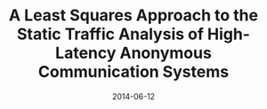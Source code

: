 ---
title: "A Least Squares Approach to the Static Traffic Analysis of High-Latency Anonymous Communication Systems"
authors: 'Fernando Pérez-González, Carmela Troncoso, and <strong>Simon Oya</strong>'
type: 'journal'
journal: 'IEEE Transactions on Information Forensics and Security (TIFS)'
collection: publications
permalink: /publication/oya-2014-06-tifs
date: 2014-06-12
year: 2014
volume: 9
number: 9
pages: 1341-1355
issn: 1556-6013
paperurl: 'files/oya-2014-06-tifs.pdf'
techrepurl: 'files/oya-2014-06-tifs-techrep.pdf'
area: 'anon'
---